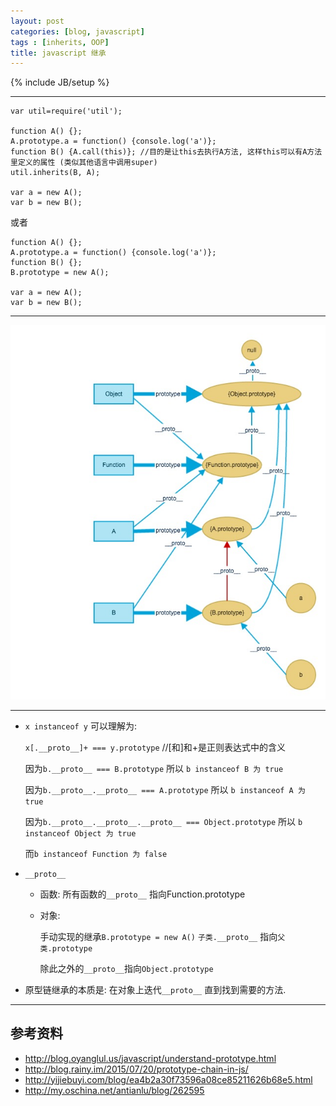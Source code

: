 ```yaml
---
layout: post
categories: [blog, javascript]
tags : [inherits, OOP]
title: javascript 继承
---
```

{% include JB/setup %}

---

    var util=require('util');

    function A() {};
    A.prototype.a = function() {console.log('a')};
    function B() {A.call(this)}; //目的是让this去执行A方法, 这样this可以有A方法里定义的属性 (类似其他语言中调用super)
    util.inherits(B, A);

    var a = new A();
    var b = new B();

或者

    function A() {};
    A.prototype.a = function() {console.log('a')};
    function B() {};
    B.prototype = new A();

    var a = new A();
    var b = new B();


---

<img src="/assets/images/javascript_inherit/inherits.jpg" />

---

* `x instanceof y` 可以理解为:

  `x[.__proto__]+ === y.prototype` //[和]和+是正则表达式中的含义

  因为`b.__proto__ === B.prototype` 所以 `b instanceof B 为 true`

  因为`b.__proto__.__proto__ === A.prototype` 所以 `b instanceof A 为 true`

  因为`b.__proto__.__proto__.__proto__ === Object.prototype` 所以 `b instanceof Object 为 true`

  而`b instanceof Function 为 false`

* `__proto__`

  * 函数: 所有函数的`__proto__` 指向Function.prototype

  * 对象:

    手动实现的继承`B.prototype = new A()` `子类.__proto__` 指向`父类.prototype`

    除此之外的`__proto__`指向`Object.prototype`

* 原型链继承的本质是: 在对象上迭代`__proto__` 直到找到需要的方法.

---

## 参考资料

* <http://blog.oyanglul.us/javascript/understand-prototype.html>
* <http://blog.rainy.im/2015/07/20/prototype-chain-in-js/>
* <http://yijiebuyi.com/blog/ea4b2a30f73596a08ce85211626b68e5.html>
* <http://my.oschina.net/antianlu/blog/262595>
